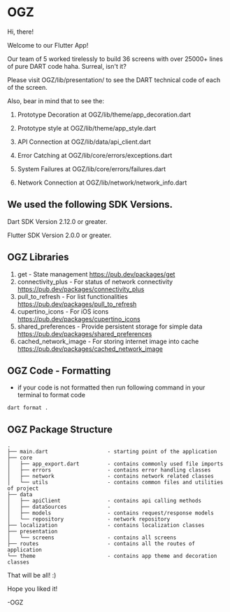 # OGZ

Hi, there!

Welcome to our Flutter App!

Our team of 5 worked tirelessly to build 36 screens with over 25000+ lines of pure DART code haha. Surreal, isn't it?

Please visit OGZ/lib/presentation/ to see the DART technical code of each of the screen.

Also, bear in  mind that to see the:


1. Prototype Decoration at OGZ/lib/theme/app_decoration.dart

2. Prototype style at  OGZ/lib/theme/app_style.dart

3. API Connection at OGZ/lib/data/api_client.dart

4. Error Catching at OGZ/lib/core/errors/exceptions.dart

5. System Failures at OGZ/lib/core/errors/failures.dart

6.  Network Connection at OGZ/lib/network/network_info.dart


## We used the following SDK Versions.

Dart SDK Version 2.12.0 or greater.

Flutter SDK Version 2.0.0 or greater.

## OGZ Libraries


1. get - State management
https://pub.dev/packages/get
2. connectivity_plus - For status of network connectivity
https://pub.dev/packages/connectivity_plus
3. pull_to_refresh - For list functionalities
https://pub.dev/packages/pull_to_refresh
4. cupertino_icons - For iOS icons
https://pub.dev/packages/cupertino_icons
5. shared_preferences - Provide persistent storage for simple data
https://pub.dev/packages/shared_preferences
6. cached_network_image - For storing internet image into cache
https://pub.dev/packages/cached_network_image

## OGZ Code - Formatting
- if your code is not formatted then run following command in your terminal to format code
```
dart format .
```

## OGZ Package Structure

```
.
├── main.dart                   - starting point of the application
├── core
│   ├── app_export.dart         - contains commonly used file imports
│   ├── errors                  - contains error handling classes
│   ├── network                 - contains network related classes
│   └── utils                   - contains common files and utilities of project
├── data
│   ├── apiClient               - contains api calling methods
│   ├── dataSources             -
│   ├── models                  - contains request/response models
│   └── repository              - network repository
├── localization                - contains localization classes
├── presentation
│   └── screens                 - contains all screens
├── routes                      - contains all the routes of application
└── theme                       - contains app theme and decoration classes
```

That will be all! :)

Hope you liked it!

-OGZ
